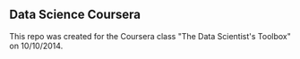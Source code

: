## Data Science Coursera
This repo was created for the Coursera class "The Data Scientist's Toolbox" on 10/10/2014.

